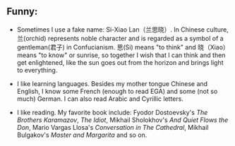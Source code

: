## Funny:

- Sometimes I use a fake name: Si-Xiao Lan（兰思晓）. In Chinese culture, 兰(orchid) represents noble character and is regarded as a symbol of a gentleman(君子) in Confucianism. 
思(Si) means "to think" and 晓（Xiao）means "to know" or sunrise, so together I wish that I can think and then get enlightened, 
like the sun goes out from the horizon and brings light to everything.

- I like learning languages. Besides my mother tongue Chinese and English, I know some French (enough to read EGA) and some (not so much) German. I can also read Arabic and Cyrillic letters.

  
- I like reading. My favorite book include: Fyodor Dostoevsky's _The Brothers Karamazov_, _The Idiot_,
Mikhail Sholokhov's _And Quiet Flows the Don_, Mario Vargas Llosa's _Conversation in The Cathedral_, Mikhail Bulgakov's _Master and Margarita_ and so on.




